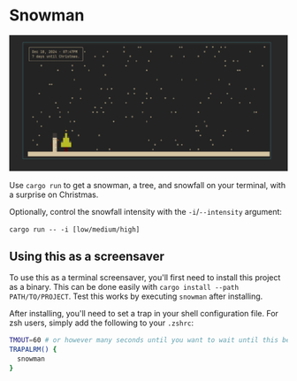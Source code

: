 # Snowman

![](example.gif)

Use `cargo run` to get a snowman, a tree, and snowfall on your terminal, with a surprise on Christmas.

Optionally, control the snowfall intensity with the `-i`/`--intensity` argument:

`cargo run -- -i [low/medium/high]`

## Using this as a screensaver

To use this as a terminal screensaver, you'll first need to install this project as a binary. This can be done easily with `cargo install --path PATH/TO/PROJECT`. Test this works by executing `snowman` after installing.

After installing, you'll need to set a trap in your shell configuration file. For zsh users, simply add the following to your `.zshrc`:

```zsh
TMOUT=60 # or however many seconds until you want to wait until this begins running
TRAPALRM() {
  snowman
}
```
